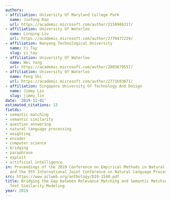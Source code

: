 ```yaml
---
authors:
- affiliation: University Of Maryland College Park
  name: Jinfeng Rao
  url: https://academic.microsoft.com/author/2159906317/
- affiliation: University Of Waterloo
  name: Linqing Liu
  url: https://academic.microsoft.com/author/2770477219/
- affiliation: Nanyang Technological University
  name: Yi Tay
  slug: yi_tay
- affiliation: University Of Waterloo
  name: Wei Yang
  url: https://academic.microsoft.com/author/2803679557/
- affiliation: University Of Waterloo
  name: Peng Shi
  url: https://academic.microsoft.com/author/2771693071/
- affiliation: Singapore University Of Technology And Design
  name: Jimmy Lin
  slug: jimmy_lin
date: '2019-11-01'
estimated_citations: 13
fields:
- semantic matching
- semantic similarity
- question answering
- natural language processing
- weighting
- encoder
- computer science
- bridging
- paraphrase
- exploit
- artificial intelligence
in: Proceedings of the 2019 Conference on Empirical Methods in Natural Language Processing
  and the 9th International Joint Conference on Natural Language Processing (EMNLP-IJCNLP)
src: https://www.aclweb.org/anthology/D19-1540.pdf
title: Bridging the Gap between Relevance Matching and Semantic Matching for Short
  Text Similarity Modeling
year: 2019
---
```

